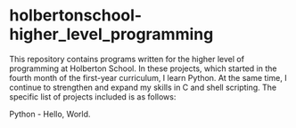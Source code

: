 # holbertonschool-higher_level_programming

This repository contains programs written for the higher level of programming at Holberton School. In these projects, which started in the fourth month of the first-year curriculum, I learn Python. At the same time, I continue to strengthen and expand my skills in C and shell scripting. The specific list of projects included is as follows:

Python - Hello, World.